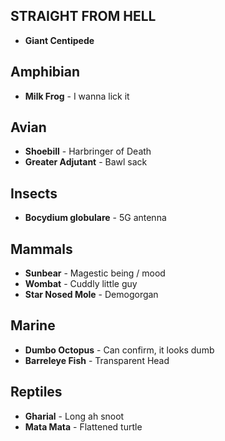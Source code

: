 ## STRAIGHT FROM HELL
- **Giant Centipede**
## Amphibian
- **Milk Frog** - I wanna lick it
## Avian
- **Shoebill** - Harbringer of Death
- **Greater Adjutant** - Bawl sack
## Insects
- **Bocydium globulare** - 5G antenna
## Mammals
- **Sunbear** - Magestic being / mood
- **Wombat** - Cuddly little guy
- **Star Nosed Mole** - Demogorgan

## Marine
- **Dumbo Octopus** - Can confirm, it looks dumb
- **Barreleye Fish** - Transparent Head
## Reptiles
- **Gharial** - Long ah snoot
- **Mata Mata** - Flattened turtle